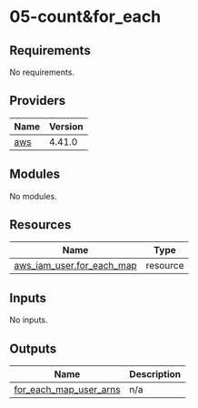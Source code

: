 # 05-count&for_each

<!-- BEGINNING OF PRE-COMMIT-TERRAFORM DOCS HOOK -->
## Requirements

No requirements.

## Providers

| Name | Version |
|------|---------|
| <a name="provider_aws"></a> [aws](#provider\_aws) | 4.41.0 |

## Modules

No modules.

## Resources

| Name | Type |
|------|------|
| [aws_iam_user.for_each_map](https://registry.terraform.io/providers/hashicorp/aws/latest/docs/resources/iam_user) | resource |

## Inputs

No inputs.

## Outputs

| Name | Description |
|------|-------------|
| <a name="output_for_each_map_user_arns"></a> [for\_each\_map\_user\_arns](#output\_for\_each\_map\_user\_arns) | n/a |
<!-- END OF PRE-COMMIT-TERRAFORM DOCS HOOK -->
